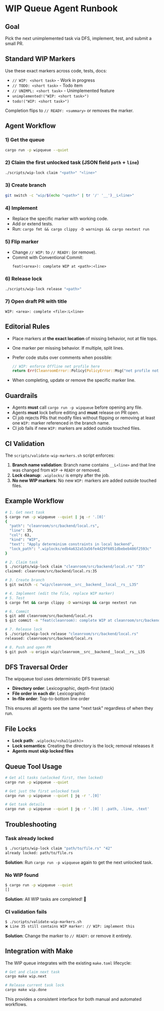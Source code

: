 # WIP Queue Agent Runbook

## Goal
Pick the next unimplemented task via DFS, implement, test, and submit a small PR.

## Standard WIP Markers

Use these exact markers across code, tests, docs:

* `// WIP: <short task>` - Work in progress
* `// TODO: <short task>` - Todo item  
* `// UNIMPL: <short task>` - Unimplemented feature
* `unimplemented!("WIP: <short task>")`
* `todo!("WIP: <short task>")`

Completion flips to `// READY: <summary>` or removes the marker.

## Agent Workflow

### 1) Get the queue
```bash
cargo run -p wipqueue --quiet
```

### 2) Claim the first unlocked task (JSON field `path` + `line`)
```bash
./scripts/wip-lock claim "<path>" "<line>"
```

### 3) Create branch
```bash
git switch -c "wip/$(echo "<path>" | tr '/' '__')__L<line>"
```

### 4) Implement
- Replace the specific marker with working code.
- Add or extend tests.
- Run: `cargo fmt && cargo clippy -D warnings && cargo nextest run`

### 5) Flip marker
- Change `// WIP:` to `// READY:` (or remove).
- Commit with Conventional Commit:
  ```
  feat(<area>): complete WIP at <path>:<line>
  ```

### 6) Release lock
```bash
./scripts/wip-lock release "<path>"
```

### 7) Open draft PR with title
```
WIP: <area>: complete <file>:L<line>
```

## Editorial Rules

* Place markers at **the exact location** of missing behavior, not at file tops.
* One marker per missing behavior. If multiple, split lines.
* Prefer code stubs over comments when possible:

  ```rust
  // WIP: enforce Offline net profile here
  return Err(CleanroomError::Policy(PolicyError::Msg("net profile not enforced yet".into())));
  ```

* When completing, update or remove the specific marker line.

## Guardrails

* Agents **must** call `cargo run -p wipqueue` before opening any file.
* Agents **must** lock before editing and **must** release on PR open.
* CI job rejects PRs that modify files without flipping or removing at least one `WIP:` marker referenced in the branch name.
* CI job fails if new `WIP:` markers are added outside touched files.

## CI Validation

The `scripts/validate-wip-markers.sh` script enforces:

1. **Branch name validation**: Branch name contains `__L<line>` and that line was changed from `WIP` → `READY` or removed.
2. **Lock cleanup**: `.wiplocks/` is empty after the job.
3. **No new WIP markers**: No new `WIP:` markers are added outside touched files.

## Example Workflow

```bash
# 1. Get next task
$ cargo run -p wipqueue --quiet | jq -r '.[0]'
{
  "path": "cleanroom/src/backend/local.rs",
  "line": 35,
  "col": 63,
  "kind": "WIP",
  "text": "Apply determinism constraints in local backend",
  "lock_path": ".wiplocks/edb4a632a53a56fe4d29f6051dbebeb486f2593c"
}

# 2. Claim task
$ ./scripts/wip-lock claim "cleanroom/src/backend/local.rs" "35"
claimed: cleanroom/src/backend/local.rs:35

# 3. Create branch
$ git switch -c "wip/cleanroom__src__backend__local__rs__L35"

# 4. Implement (edit the file, replace WIP marker)
# 5. Test
$ cargo fmt && cargo clippy -D warnings && cargo nextest run

# 6. Commit
$ git add cleanroom/src/backend/local.rs
$ git commit -m "feat(cleanroom): complete WIP at cleanroom/src/backend/local.rs:35"

# 7. Release lock
$ ./scripts/wip-lock release "cleanroom/src/backend/local.rs"
released: cleanroom/src/backend/local.rs

# 8. Push and open PR
$ git push -u origin wip/cleanroom__src__backend__local__rs__L35
```

## DFS Traversal Order

The wipqueue tool uses deterministic DFS traversal:

* **Directory order**: Lexicographic, depth-first (stack)
* **File order in each dir**: Lexicographic  
* **In-file order**: Top-to-bottom line order

This ensures all agents see the same "next task" regardless of when they run.

## File Locks

* **Lock path**: `.wiplocks/<sha1(path)>`
* **Lock semantics**: Creating the directory is the lock; removal releases it
* **Agents must skip locked files**

## Queue Tool Usage

```bash
# Get all tasks (unlocked first, then locked)
cargo run -p wipqueue --quiet

# Get just the first unlocked task
cargo run -p wipqueue --quiet | jq -r '.[0]'

# Get task details
cargo run -p wipqueue --quiet | jq -r '.[0] | .path, .line, .text'
```

## Troubleshooting

### Task already locked
```bash
$ ./scripts/wip-lock claim "path/to/file.rs" "42"
already locked: path/to/file.rs
```
**Solution**: Run `cargo run -p wipqueue` again to get the next unlocked task.

### No WIP found
```bash
$ cargo run -p wipqueue --quiet
[]
```
**Solution**: All WIP tasks are completed! 🎉

### CI validation fails
```bash
$ ./scripts/validate-wip-markers.sh
❌ Line 35 still contains WIP marker: // WIP: implement this
```
**Solution**: Change the marker to `// READY:` or remove it entirely.

## Integration with Make

The WIP queue integrates with the existing `make.toml` lifecycle:

```bash
# Get and claim next task
cargo make wip.next

# Release current task lock  
cargo make wip.done
```

This provides a consistent interface for both manual and automated workflows.

